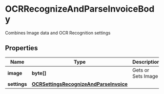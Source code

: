 

# OCRRecognizeAndParseInvoiceBody

Combines Image data and OCR Recognition settings

## Properties

| Name | Type | Description | Notes |
|------------ | ------------- | ------------- | -------------|
|**image** | **byte[]** | Gets or Sets Image |  |
|**settings** | [**OCRSettingsRecognizeAndParseInvoice**](OCRSettingsRecognizeAndParseInvoice.md) |  |  |



